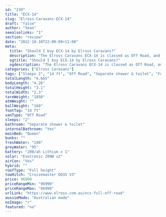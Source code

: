 ```yaml
---
id: "239"
title: "ECX-14"
slug: "Elross-Caravans-ECX-14"
draft: "false"
author: "Sean"
seealsolinks: "1"
section: "review"
date: "2022-10-10T22:00:09+11:00"
meta:
  title: "Should I buy ECX-14 by Elross Caravans?"
  description: "The Elross Caravans ECX-14 is classed as Off Road, and sleeps 2 people. It is Australian made and comes in at 14 ft. It generally has Separate shower & toilet."
  ogtitle: "Should I buy ECX-14 by Elross Caravans?"
  ogdescription: "The Elross Caravans ECX-14 is classed as Off Road, and sleeps 2 people. It is Australian made and comes in at 14 ft. It generally has Separate shower & toilet."
categories: ["Elross Caravans"]
tags: ["Sleeps 2", "14 ft", "Off Road", "Separate shower & toilet", "Full height", "80 - 100k", "Australian made"]
totalLength: "6.665"
bodyLength: "4.26"
totalHeight: "3.1"
totalWidth: "2.3"
tareWeight: "1850"
atmWeight: ""
ballWeight: "160"
footTag: "14 ft"
vanType: "Off Road"
sleeps: "2"
bathroom: "Separate shower & toilet"
internalBathroom: "Yes"
mainBed: "Queen"
bunks: ""
freshWater: "190"
greyWater: "95"
battery: "200/ah Lithium x 1"
solar: "Exotronic 200W x2"
airCon: "Yes"
hybrid: ""
roofType: "Full height"
towHitch: "Cruisemaster DO35 V3"
price: 96990
priceRangeMin: "96990"
priceRangeMax: "96990"
urlLink: "https://www.elross.com.au/ecx-full-off-road"
aussieMade: "Australian made"
noImage: "r"
featured: "no"
---
```

